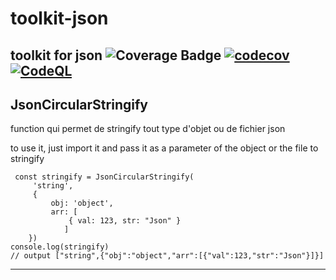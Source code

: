# toolkit-json

toolkit for json
![Coverage Badge](https://img.shields.io/endpoint?url=https://gist.githubusercontent.com/LeonardoDaFonsecaEsteves/6efb09a5572ada0bac3126f346d76e32/raw/toolkit-json__heads_main.json) [![codecov](https://codecov.io/gh/LeonardoDaFonsecaEsteves/toolkit-json/branch/main/graph/badge.svg?token=5QTMF25PCI)](https://codecov.io/gh/LeonardoDaFonsecaEsteves/toolkit-json) [![CodeQL](https://github.com/LeonardoDaFonsecaEsteves/toolkit-json/actions/workflows/codeql-analysis.yml/badge.svg)](https://github.com/LeonardoDaFonsecaEsteves/toolkit-json/actions/workflows/codeql-analysis.yml)
---

## JsonCircularStringify

function qui permet de stringify tout type d'objet ou de fichier json

to use it, just import it and pass it as a parameter of the object or the file to stringify

```
 const stringify = JsonCircularStringify(
     'string',
     {
         obj: 'object',
         arr: [
             { val: 123, str: "Json" }
            ]
    })
console.log(stringify) 
// output ["string",{"obj":"object","arr":[{"val":123,"str":"Json"}]}]

```

---
